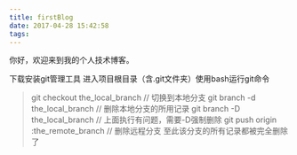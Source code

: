 ```yaml
---
title: firstBlog
date: 2017-04-28 15:42:58
tags:
---
```


你好，欢迎来到我的个人技术博客。





下载安装git管理工具
进入项目根目录（含.git文件夹）使用bash运行git命令

> git checkout the_local_branch // 切换到本地分支
> git branch -d the_local_branch // 删除本地分支的所用记录
> git branch -D the_local_branch // 上面执行有问题，需要-D强制删除
> git push origin :the_remote_branch // 删除远程分支
> 至此该分支的所有记录都被完全删除了